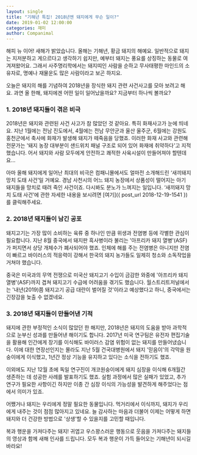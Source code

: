 ```yaml
---
layout: single
title: "기해년 특집! 2018년엔 돼지에게 무슨 일이?"
date: 2019-01-02 12:00:00
categories: 재미
author: Companimal
---
```


해피 뉴 이어! 새해가 밝았습니다. 올해는 기해년, 황금 돼지의 해예요. 일반적으로 돼지는 지저분하고 게으르다고 생각하기 쉽지만, 예부터 돼지는 풍요를 상징하는 동물로 여겨져왔어요. 그래서 사주명리학에서는 돼지띠인 사람을 순하고 무사태평한 마인드의 소유자로, 명예나 재물운도 많은 사람이라고 보곤 하지요.

오늘은 돼지의 해를 기념하여 2018년을 장식한 돼지 관련 사건사고를 모아 보려고 해요. 과연 올 한해, 돼지에겐 어떤 일이 일어났을까요? 지금부터 하나씩 볼까요?

### 1. 2018년 돼지들이 겪은 비극

2018년은 돼지와 관련된 사건 사고가 참 많았던 것 같아요. 특히 화재사고가 눈에 띄네요. 지난 1월에는 전남 진도에서, 4월에는 전남 무안군과 울산 울주군, 6월에는 강원도 홍천군에서 축사에 화재가 발생해 돼지가 떼죽음을 당했죠. 이러한 화재 사고와 관련해 전문가는 '돼지 농장 대부분이 샌드위치 패널 구조로 되어 있어 화재에 취약하다'고 지적했습니다. 어서 돼지와 사람 모두에게 안전하고 쾌적한 사육시설이 만들어져야 할텐데요...

아마 올해 돼지에게 일어난 최대의 비극은 컴패니몰에서도 얼마전 소개해드린 ‘새끼돼지 망치 도태 사건’일 거예요. 경남 사천시의 어느 돼지 농장에서 상품성이 떨어지는 아기 돼지들을 망치로 때려 죽인 사건이죠. 다시봐도 분노가 느껴지는 일입니다. ‘새끼돼지 망치 도태 사건’에 관한 자세한 내용을 보시려면 [여기]({ post_url 2018-12-19-1541 })를 클릭해주세요.

### 2. 2018년 돼지들이 남긴 공포

돼지고기는 가장 많이 소비하는 육류 중 하나인 만큼 위생과 전염병 등에 각별한 관심이 필요합니다. 지난 8월 중국에서 돼지판 흑사병이라 불리는 '아프리카 돼지 열병'(ASF)가 퍼지면서 상당 개체수가 폐사되어야 했죠. 인체에 해를 주는 전염병은 아니지만 전염이 빠르고 바이러스의 적응력이 강해서 한국의 돼지 농가들도 일제히 청소와 소독작업을 거쳐야 했습니다.

중국은 미국과의 무역 전쟁으로 미국산 돼지고기 수입이 금감한 와중에 '아프리카 돼지 열병'(ASF)까지 겹쳐 돼지고기 수급에 어려움을 겪기도 했습니다. 월스트리트저널에서는 '내년(2019)쯤 돼지고기 공급 대란이 벌어질 것'이라고 예상했다고 하니, 중국에서는 긴장감을 늦출 수 없겠네요.

### 3. 2018년 돼지들이 만들어낸 기적

돼지에 관한 부정적인 소식이 많았던 한 해지만, 2018년은 돼지의 도움을 받아 과학적으로 눈부신 성과를 만들어낸 해이기도 합니다. 2017년 미국 연구팀은 유전자 편집기술을 활용해 인간에게 장기를 이식해도 바이러스 감염 위험이 없는 돼지를 만들어냈습니다. 이에 대한 연장선인지는 몰라도 지난 5월 건국대병원에서 돼지 '믿음이'의 각막을 원숭이에게 이식했고, 1년간 정상 기능을 유지하고 있다는 소식을 전하기도 했죠.

이외에도 지난 12월 초에 독일 연구진이 개코원숭이에게 돼지 심장을 이식해 6개월간 생존하는 데 성공한 사례를 발표하기도 했죠. 실험 과정에서 많은 실패가 있었고, 추가 연구가 필요한 사항이긴 하지만 이종 간 심장 이식의 가능성을 발견하게 해주었다는 점에서 의미가 있죠.

어쨌거나 돼지는 우리에게 정말 필요한 동물입니다. 먹거리에서 이식까지, 돼지가 우리에게 내주는 것이 점점 많아지고 있네요. 늘 감사하는 마음과 더불어 이제는 어떻게 하면 돼지와 더 건강한 방법으로 '상생'할 수 있을지를 고민할 때입니다.

복과 행운을 가져다주는 돼지! 귀엽고 우스꽝스러운 행동으로 웃음을 가져다주는 돼지들의 영상과 함께 새해 인사를 드립니다. 모두 복과 행운이 가득 들어오는 기해년이 되시길 바라요!
